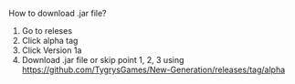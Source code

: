 How to download .jar file?

1. Go to releses
2. Click alpha tag
3. Click Version 1a
4. Download .jar file
   or skip point 1, 2, 3 using https://github.com/TygrysGames/New-Generation/releases/tag/alpha
